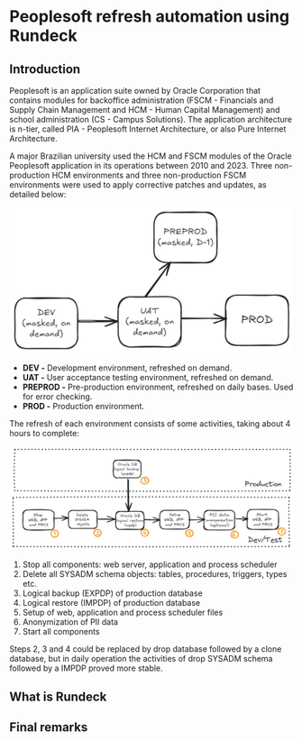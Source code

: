 # Peoplesoft refresh automation using Rundeck

## Introduction

Peoplesoft is an application suite owned by Oracle Corporation that contains modules for backoffice administration (FSCM - Financials and Supply Chain Management and HCM - Human Capital Management) and school administration (CS - Campus Solutions). The application architecture is n-tier, called PIA - Peoplesoft Internet Architecture, or also Pure Internet Architecture.

A major Brazilian university used the HCM and FSCM modules of the Oracle Peoplesoft application in its operations between 2010 and 2023. Three non-production HCM environments and three non-production FSCM environments were used to apply corrective patches and updates, as detailed below:

<picture>
 <source media="(prefers-color-scheme: dark)" srcset="images/intro01.png">
 <source media="(prefers-color-scheme: light)" srcset="images/intro01.png">
 <img alt="Peoplesoft environments." src="images/intro01.png">
</picture>

- **DEV -** Development environment, refreshed on demand.
- **UAT -** User acceptance testing environment, refreshed on demand.
- **PREPROD -** Pre-production environment, refreshed on daily bases. Used for error checking.
- **PROD -** Production environment.

The refresh of each environment consists of some activities, taking about 4 hours to complete:

<picture>
 <source media="(prefers-color-scheme: dark)" srcset="images/intro02.png">
 <source media="(prefers-color-scheme: light)" srcset="images/intro02.png">
 <img alt="Peoplesoft refresh activities." src="images/intro02.png">
</picture>

1. Stop all components: web server, application and process scheduler 
2. Delete all SYSADM schema objects: tables, procedures, triggers, types etc.
3. Logical backup (EXPDP) of production database
4. Logical restore (IMPDP) of production database
5. Setup of web, application and process scheduler files
6. Anonymization of PII data
7. Start all components

Steps 2, 3 and 4 could be replaced by drop database followed by a clone database, but in daily operation the activities of drop SYSADM schema followed by a IMPDP proved more stable.

## What is Rundeck



## Final remarks
